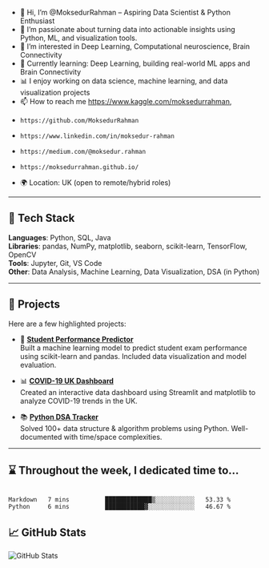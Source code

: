 - 👋 Hi, I’m @MoksedurRahman – Aspiring Data Scientist & Python Enthusiast
- 🔭 I’m passionate about turning data into actionable insights using Python, ML, and visualization tools.
- 👀 I’m interested in Deep Learning, Computational neuroscience, Brain Connectivity
- 🌱 Currently learning: Deep Learning, building real-world ML apps and Brain Connectivity
- 📊 I enjoy working on data science, machine learning, and data visualization projects 
- 📫 How to reach me https://www.kaggle.com/moksedurrahman, 
-     https://github.com/MoksedurRahman
-     https://www.linkedin.com/in/moksedur-rahman
-     https://medium.com/@moksedur.rahman
-     https://moksedurrahman.github.io/
- 🌍 Location: UK (open to remote/hybrid roles)
<!---
MoksedurRahman/MoksedurRahman is a ✨ special ✨ repository because its `README.md` (this file) appears on your GitHub profile.
You can click the Preview link to take a look at your changes.
--->

---

## 🧰 Tech Stack

**Languages**: Python, SQL, Java  
**Libraries**: pandas, NumPy, matplotlib, seaborn, scikit-learn, TensorFlow, OpenCV  
**Tools**: Jupyter, Git, VS Code  
**Other**: Data Analysis, Machine Learning, Data Visualization, DSA (in Python)

---

## 🔧 Projects

Here are a few highlighted projects:

- 🧠 [**Student Performance Predictor**](https://github.com/MoksedurRahman/student-performance-predictor)  
  Built a machine learning model to predict student exam performance using scikit-learn and pandas. Included data visualization and model evaluation.

- 📊 [**COVID-19 UK Dashboard**](https://github.com/MoksedurRahman/covid19-uk-dashboard)  
  Created an interactive data dashboard using Streamlit and matplotlib to analyze COVID-19 trends in the UK.

- 📚 [**Python DSA Tracker**](https://github.com/MoksedurRahman/dsa-python-solutions.git)  
  Solved 100+ data structure & algorithm problems using Python. Well-documented with time/space complexities.

---

## ⌛ Throughout the week, I dedicated time to...

<!--START_SECTION:waka-->

```true

Markdown   7 mins          █████████████▒░░░░░░░░░░░   53.33 %
Python     6 mins          ███████████▓░░░░░░░░░░░░░   46.67 %
```

<!--END_SECTION:waka-->



## 📈 GitHub Stats

![GitHub Stats](https://github-readme-stats.vercel.app/api?username=MoksedurRahman&show_icons=true&theme=tokyonight)

